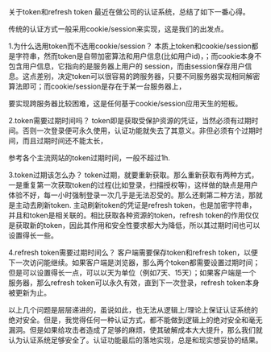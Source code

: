 关于token和refresh token
最近在做公司的认证系统，总结了如下一番心得。

传统的认证方式一般采用cookie/session来实现，这是我们的出发点。

1.为什么选用token而不选用cookie/session？
本质上token和cookie/session都是字符串，然而token是自带加密算法和用户信息(比如用户id)，；而cookie本身不包含用户信息，它指向的是服务器上用户的 session，而由session保存用户信息。这点差别，决定token可以很容易的跨服务器，只要不同服务器实现相同解密算法即可；而cookie/session是存在于某一台服务器上，

要实现跨服务器比较困难，这是任何基于cookie/session应用天生的短板。

2.token需要过期时间吗？
token即是获取受保护资源的凭证，当然必须有过期时间。否则一次登录便可永久使用，认证功能就失去了其意义。非但必须有个过期时间，而且过期时间还不能太长，

参考各个主流网站的token过期时间，一般不超过1h.

3.token过期该怎么办？
token过期，就要重新获取。那么重新获取有两种方式，一是重复第一次获取token的过程(比如登录，扫描授权等)，这样做的缺点是用户体验不好，每一小时强制登录一次几乎是无法忍受的。那么还剩第二种方法，那就是主动去刷新token. 主动刷新token的凭证是refresh token，也是加密字符串，并且和token是相关联的。相比获取各种资源的token，refresh token的作用仅仅是获取新的token，因此其作用和安全性要求都大为降低，所以其过期时间也可以设置得长一些。

4.refresh token需要过期时间么？
客户端需要保存token和refresh token，以便下一次访问能继续。如果客户端是浏览器，那么两个token都需要设置过期时间；但是可以设置得长一点，可以以天为单位（例如7天、15天）；如果客户端是一个服务器，那么refresh token可以永久有效，直到下一次登录，refresh token本身被更新为止。

以上几个问题是层层递进的，虽说如此，也无法从逻辑上/理论上保证认证系统的绝对安全。但是，我觉得任何一种认证方式，都不能做到逻辑上的绝对安全和毫无漏洞。但是如果给攻击者造成了足够的麻烦，使其破解成本大大提升，那么我们就认为认证系统足够安全了。认证功能最后的落地实现，总是和现实想妥协的结果。